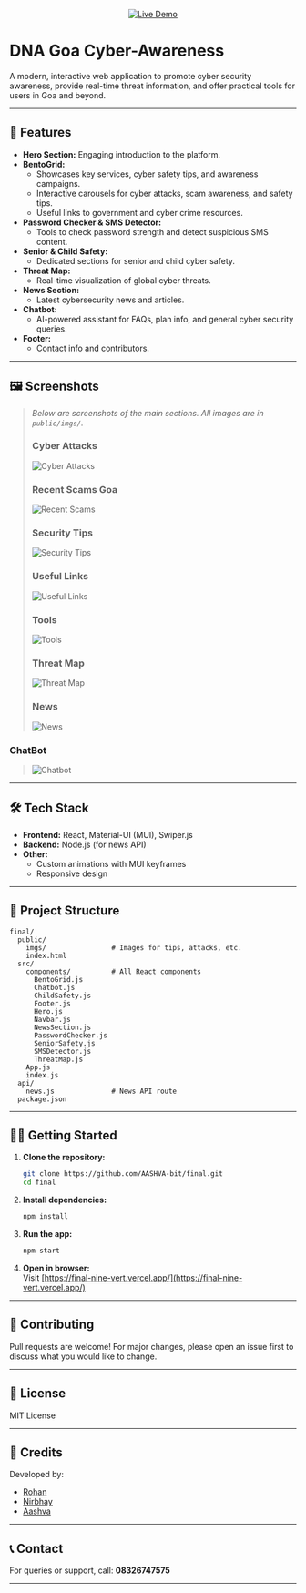 <!-- Live Demo Badge -->
<p align="center">
  <a href="https://final-nine-vert.vercel.app/" target="_blank">
    <img src="https://img.shields.io/badge/Live%20Demo-Visit%20Now-00cec9?style=for-the-badge&logo=vercel&logoColor=white" alt="Live Demo"/>
  </a>
</p>

# DNA Goa Cyber-Awareness

A modern, interactive web application to promote cyber security awareness, provide real-time threat information, and offer practical tools for users in Goa and beyond.

---

## 🚀 Features

- **Hero Section:** Engaging introduction to the platform.
- **BentoGrid:**  
  - Showcases key services, cyber safety tips, and awareness campaigns.
  - Interactive carousels for cyber attacks, scam awareness, and safety tips.
  - Useful links to government and cyber crime resources.
- **Password Checker & SMS Detector:**  
  - Tools to check password strength and detect suspicious SMS content.
- **Senior & Child Safety:**  
  - Dedicated sections for senior and child cyber safety.
- **Threat Map:**  
  - Real-time visualization of global cyber threats.
- **News Section:**  
  - Latest cybersecurity news and articles.
- **Chatbot:**  
  - AI-powered assistant for FAQs, plan info, and general cyber security queries.
- **Footer:**  
  - Contact info and contributors.

---

## 🖼️ Screenshots

> _Below are screenshots of the main sections. All images are in `public/imgs/`._
>
> ### Cyber Attacks
> ![Cyber Attacks](public/imgs/cyberattacksec.png)
>
> ### Recent Scams Goa
> ![Recent Scams](public/imgs/goascam.png)
>
> ### Security Tips
> ![Security Tips](public/imgs/sectips.png)
>
> ### Useful Links
> ![Useful Links](public/imgs/links.png)
>
> ### Tools
> ![Tools](public/imgs/tools.png)
>
> ### Threat Map
> ![Threat Map](public/imgs/map.png)
>
> ### News
> ![News](public/imgs/news.png)
>
 ### ChatBot
> ![Chatbot](public/imgs/bot.png)

---

## 🛠️ Tech Stack

- **Frontend:** React, Material-UI (MUI), Swiper.js
- **Backend:** Node.js (for news API)
- **Other:**  
  - Custom animations with MUI keyframes
  - Responsive design

---

## 📁 Project Structure

```
final/
  public/
    imgs/                # Images for tips, attacks, etc.
    index.html
  src/
    components/          # All React components
      BentoGrid.js
      Chatbot.js
      ChildSafety.js
      Footer.js
      Hero.js
      Navbar.js
      NewsSection.js
      PasswordChecker.js
      SeniorSafety.js
      SMSDetector.js
      ThreatMap.js
    App.js
    index.js
  api/
    news.js              # News API route
  package.json
```

---

## 🧑‍💻 Getting Started

1. **Clone the repository:**
   ```sh
   git clone https://github.com/AASHVA-bit/final.git
   cd final
   ```

2. **Install dependencies:**
   ```sh
   npm install
   ```

3. **Run the app:**
   ```sh
   npm start
   ```

4. **Open in browser:**  
   Visit [https://final-nine-vert.vercel.app/](https://final-nine-vert.vercel.app/)

---

## 📢 Contributing

Pull requests are welcome! For major changes, please open an issue first to discuss what you would like to change.

---

## 📄 License

MIT License

---

## 🙏 Credits

Developed by: 
- [Rohan](https://github.com/Rohan-Zara)
- [Nirbhay](https://github.com/24nirbhay)
- [Aashva](https://github.com/AASHVA-bit)

---

## 📞 Contact

For queries or support, call: **08326747575**

---
